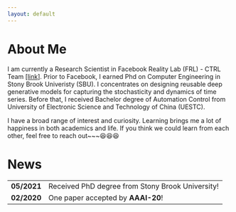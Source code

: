 ```yaml
---
layout: default
---
```



# About Me

I am currently a Research Scientist in Facebook Reality Lab (FRL) - CTRL Team <a href="https://tech.fb.com/inside-facebook-reality-labs-wrist-based-interaction-for-the-next-computing-platform/" target="_blank">[link]</a>.
Prior to Facebook, I earned Phd on Computer Engineering in Stony Brook Univeristy (SBU).
I concentrates on designing reusable deep generative models for capturing the stochasticity and
dynamics of time series. Before that, I received Bachelor degree of Automation Control from
University of Electronic Science and Technology of China (UESTC).

I have a broad range of interest and curiosity. Learning brings me a lot of happiness in both academics and life. If you think we could learn from each other, feel free to reach out~~~😆😆😆


# News
<table>
  <tr>
    <td><b>05/2021</b></td>
    <td>Received PhD degree from Stony Brook University!</td>
  </tr>
  <tr>
    <td><b><b>02/2020</b></b></td>
    <td>One paper accepted by <b>AAAI-20</b>!</td>
  </tr>
</table>
